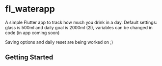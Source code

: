 # fl_waterapp

A simple Flutter app to track how much you drink in a day. 
Default settings: glass is 500ml and daily goal is 2000ml (2l), variables can be changed in code (in app coming soon)

Saving options and daily reset are being worked on ;)

## Getting Started

